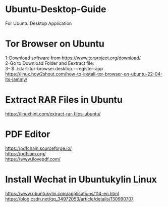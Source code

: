 # Ubuntu-Desktop-Guide
For Ubuntu Desktop Application

# Tor Browser on Ubuntu
1-Download software from https://www.torproject.org/download/ \
2-Go to Download Folder and Eextract file: \
3- $ ./start-tor-browser.desktop --register-app \
https://linux.how2shout.com/how-to-install-tor-browser-on-ubuntu-22-04-lts-jammy/

# Extract RAR Files in Ubuntu
https://linuxhint.com/extract-rar-files-ubuntu/

# PDF Editor
https://pdfchain.sourceforge.io/ \
https://pdfsam.org/ \
https://www.ilovepdf.com/

# Install Wechat in Ubuntukylin Linux
https://www.ubuntukylin.com/applications/114-en.html \
https://blog.csdn.net/qq_34972053/article/details/130990707 
